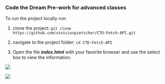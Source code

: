 ### Code the Dream Pre-work for advanced classes

To run the project locally run:

1. clone the project:
```git clone https://github.com/viniciuspietscher/CTD-Fetch-API.git```

2. navigate to the project folder:
```cd CTD-Fetch-API```

3. Open the file **_index.html_** with your favorite browser and use the select box to view the information.


![](https://i.postimg.cc/K116Cdbg/ctd-000.jpg)

![](https://i.postimg.cc/tYv0S9Kj/ctd-001.jpg)